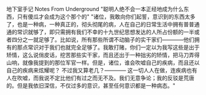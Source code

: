 地下室手记
Notes From Underground
"聪明人绝不会一本正经地成为什么东西，只有傻瓜才会成为这个那个的"
"诸位，我敢向你们起誓，意识到的东西太多了，也是一种病，一种真正的，彻头彻尾的病，人在自己的日常生活中拥有普普通通的常识就够了，即只需拥有我们不幸的十九世纪思想发达的人所占份额的一半或者四分之一就足够了。比如说，所有那些所谓不动脑子的实干家们————他们拥有的那点常识对于我们也就完全足够了。我敢打赌，你们一定以为我写这些是出于矫情，这么说俏皮话，挖苦那些实干家，而且还出于一种拙劣的矫情，把马刀弄得山响，就像我提到的那位军官一样。但是，诸位，谁会吹嘘自己的疾病，而且还以自己的疾病来炫耀呢？
不过我又算老几？———— 这一切人人在做，连疾病也有人在吹嘘，而我说不定比他们有过之而无不及。我们无意争论；我的反驳是荒唐的。但是我依旧深信，不仅过多的意识，甚至任何意识都是一种病态。"
